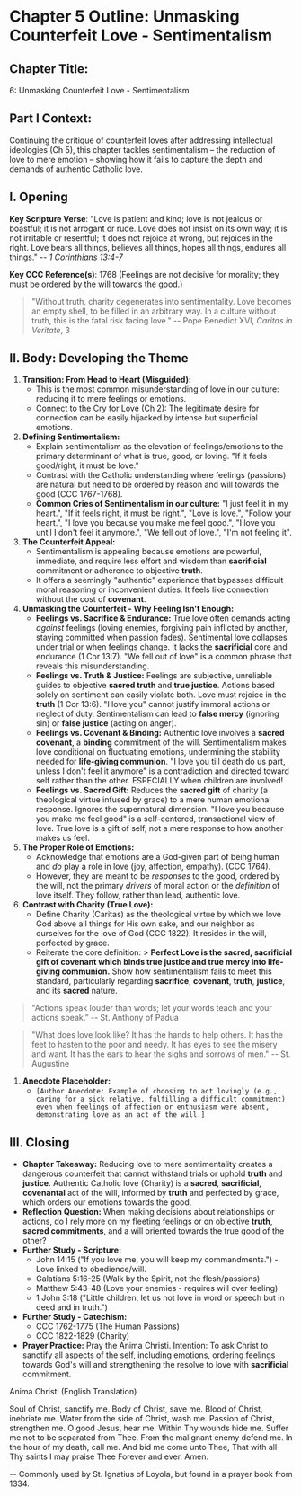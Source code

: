 # Chapter 5 Outline: Unmasking Counterfeit Love - Sentimentalism

## Chapter Title:

6: Unmasking Counterfeit Love - Sentimentalism

## Part I Context:

Continuing the critique of counterfeit loves after addressing intellectual ideologies (Ch 5), this chapter tackles sentimentalism – the reduction of love to mere emotion – showing how it fails to capture the depth and demands of authentic Catholic love.

## I. Opening

**Key Scripture Verse**: "Love is patient and kind; love is not jealous or boastful; it is not arrogant or rude. Love does not insist on its own way; it is not irritable or resentful; it does not rejoice at wrong, but rejoices in the right. Love bears all things, believes all things, hopes all things, endures all things." -- _1 Corinthians 13:4-7_

**Key CCC Reference(s)**: 1768 (Feelings are not decisive for morality; they must be ordered by the will towards the good.)

> "Without truth, charity degenerates into sentimentality. Love becomes an empty shell, to be filled in an arbitrary way. In a culture without truth, this is the fatal risk facing love." -- Pope Benedict XVI, _Caritas in Veritate_, 3


## II. Body: Developing the Theme

1.  **Transition: From Head to Heart (Misguided):**
    *   This is the most common misunderstanding of love in our culture: reducing it to mere feelings or emotions.
    *   Connect to the Cry for Love (Ch 2): The legitimate desire for connection can be easily hijacked by intense but superficial emotions.
2.  **Defining Sentimentalism:**
    *   Explain sentimentalism as the elevation of feelings/emotions to the primary determinant of what is true, good, or loving. "If it feels good/right, it must be love."
    *   Contrast with the Catholic understanding where feelings (passions) are natural but need to be ordered by reason and will towards the good (CCC 1767-1768).
    *   **Common Cries of Sentimentalism in our culture:** "I just feel it in my heart.", "If it feels right, it must be right.", "Love is love.", "Follow your heart.", "I love you because you make me feel good.", "I love you until I don't feel it anymore.", "We fell out of love.", "I'm not feeling it".
3.  **The Counterfeit Appeal:**
    *   Sentimentalism is appealing because emotions are powerful, immediate, and require less effort and wisdom than **sacrificial** commitment or adherence to objective **truth**.
    *   It offers a seemingly "authentic" experience that bypasses difficult moral reasoning or inconvenient duties. It feels like connection without the cost of **covenant**.
4.  **Unmasking the Counterfeit - Why Feeling Isn't Enough:**
    *   **Feelings vs. Sacrifice & Endurance:** True love often demands acting _against_ feelings (loving enemies, forgiving pain inflicted by another, staying committed when passion fades). Sentimental love collapses under trial or when feelings change. It lacks the **sacrificial** core and endurance (1 Cor 13:7). "We fell out of love" is a common phrase that reveals this misunderstanding.
    *   **Feelings vs. Truth & Justice:** Feelings are subjective, unreliable guides to objective **sacred truth** and **true justice**. Actions based solely on sentiment can easily violate both. Love must rejoice in the **truth** (1 Cor 13:6). "I love you" cannot justify immoral actions or neglect of duty. Sentimentalism can lead to **false mercy** (ignoring sin) or **false justice** (acting on anger).
    *   **Feelings vs. Covenant & Binding:** Authentic love involves a **sacred covenant**, a **binding** commitment of the will. Sentimentalism makes love conditional on fluctuating emotions, undermining the stability needed for **life-giving communion**. "I love you till death do us part, unless I don't feel it anymore" is a contradiction and directed toward self rather than the other. ESPECIALLY when children are involved!
    *   **Feelings vs. Sacred Gift:** Reduces the **sacred gift** of charity (a theological virtue infused by grace) to a mere human emotional response. Ignores the supernatural dimension. "I love you because you make me feel good" is a self-centered, transactional view of love. True love is a gift of self, not a mere response to how another makes us feel.
5.  **The Proper Role of Emotions:**
    *   Acknowledge that emotions are a God-given part of being human and _do_ play a role in love (joy, affection, empathy). (CCC 1764).
    *   However, they are meant to be _responses_ to the good, ordered by the will, not the primary _drivers_ of moral action or the _definition_ of love itself. They follow, rather than lead, authentic love.
6.  **Contrast with Charity (True Love):**
    *   Define Charity (Caritas) as the theological virtue by which we love God above all things for His own sake, and our neighbor as ourselves for the love of God (CCC 1822). It resides in the will, perfected by grace.
    *   Reiterate the core definition: > **Perfect Love is the sacred, sacrificial gift of covenant which binds true justice and true mercy into life-giving communion.** Show how sentimentalism fails to meet this standard, particularly regarding **sacrifice**, **covenant**, **truth**, **justice**, and its **sacred** nature.

> "Actions speak louder than words; let your words teach and your actions speak.” -- St. Anthony of Padua

> "What does love look like? It has the hands to help others. It has the feet to hasten to the poor and needy. It has eyes to see the misery and want. It has the ears to hear the sighs and sorrows of men." -- St. Augustine

1.  **Anecdote Placeholder:**
    *   `[Author Anecdote: Example of choosing to act lovingly (e.g., caring for a sick relative, fulfilling a difficult commitment) even when feelings of affection or enthusiasm were absent, demonstrating love as an act of the will.]`

## III. Closing

*   **Chapter Takeaway:** Reducing love to mere sentimentality creates a dangerous counterfeit that cannot withstand trials or uphold **truth** and **justice**. Authentic Catholic love (Charity) is a **sacred**, **sacrificial**, **covenantal** act of the will, informed by **truth** and perfected by grace, which orders our emotions towards the good.
*   **Reflection Question:** When making decisions about relationships or actions, do I rely more on my fleeting feelings or on objective **truth**, **sacred commitments**, and a will oriented towards the true good of the other?
*   **Further Study - Scripture:**
    *   John 14:15 ("If you love me, you will keep my commandments.") - Love linked to obedience/will.
    *   Galatians 5:16-25 (Walk by the Spirit, not the flesh/passions)
    *   Matthew 5:43-48 (Love your enemies - requires will over feeling)
    *   1 John 3:18 ("Little children, let us not love in word or speech but in deed and in truth.")
*   **Further Study - Catechism:**
    *   CCC 1762-1775 (The Human Passions)
    *   CCC 1822-1829 (Charity)
*   **Prayer Practice:** Pray the Anima Christi. Intention: To ask Christ to sanctify all aspects of the self, including emotions, ordering feelings towards God's will and strengthening the resolve to love with **sacrificial** commitment.

Anima Christi (English Translation)

Soul of Christ, sanctify me.
Body of Christ, save me.
Blood of Christ, inebriate me.
Water from the side of Christ, wash me.
Passion of Christ, strengthen me.
O good Jesus, hear me.
Within Thy wounds hide me.
Suffer me not to be separated from Thee.
From the malignant enemy defend me.
In the hour of my death, call me.
And bid me come unto Thee,
That with all Thy saints I may praise Thee
Forever and ever. Amen.

-- Commonly used by St. Ignatius of Loyola, but found in a prayer book from 1334.




